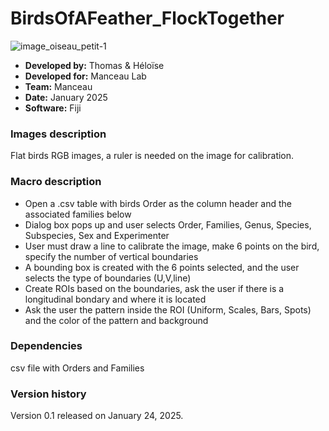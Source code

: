 # BirdsOfAFeather_FlockTogether


![image_oiseau_petit-1](https://github.com/user-attachments/assets/b855764d-54d1-4f12-b404-28302a39d4a9)




* **Developed by:** Thomas & Héloïse
* **Developed for:** Manceau Lab
* **Team:** Manceau
* **Date:** January 2025
* **Software:** Fiji


### Images description

Flat birds RGB images, a ruler is needed on the image for calibration.

     
### Macro description

* Open a .csv table with birds Order as the column header and the associated families below
* Dialog box pops up and user selects Order, Families, Genus, Species, Subspecies, Sex and Experimenter
* User must draw a line to calibrate the image, make 6 points on the bird, specify the number of vertical boundaries
* A bounding box is created with the 6 points selected, and the user selects the type of boundaries (U,V,line)
* Create ROIs based on the boundaries, ask the user if there is a longitudinal bondary and where it is located
* Ask the user the pattern inside the ROI (Uniform, Scales, Bars, Spots) and the color of the pattern and background 


### Dependencies
csv file with Orders and Families

### Version history

Version 0.1 released on January 24, 2025.
